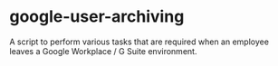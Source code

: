 # google-user-archiving
A script to perform various tasks that are required when an employee leaves a Google Workplace / G Suite environment.
